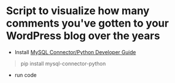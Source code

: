 # Script to visualize how many comments you've gotten to your WordPress blog over the years

- Install [MySQL Connector/Python Developer Guide](http://dev.mysql.com/doc/connector-python/en/index.html)

>  pip install mysql-connector-python

- run code

